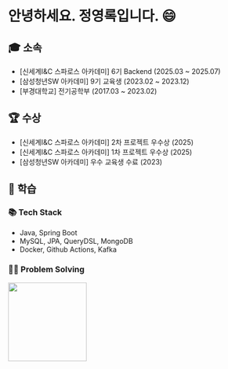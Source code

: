 <h1>안녕하세요. 정영록입니다. 😄</h1>

<h2>🎓 소속</h2>

- [신세계I&C 스파로스 아카데미] 6기 Backend (2025.03 ~ 2025.07)
- [삼성청년SW 아카데미] 9기 교육생 (2023.02 ~ 2023.12)
- [부경대학교] 전기공학부 (2017.03 ~ 2023.02)

<h2>🏆 수상</h2>

- [신세계I&C 스파로스 아카데미] 2차 프로젝트 우수상 (2025)
- [신세계I&C 스파로스 아카데미] 1차 프로젝트 우수상 (2025)
- [삼성청년SW 아카데미] 우수 교육생 수료 (2023)


<h2>📝 학습</h2>
<h3>📚 Tech Stack </h3>

- Java, Spring Boot
- MySQL, JPA, QueryDSL, MongoDB
- Docker, Github Actions, Kafka

<h3>👩‍💻 Problem Solving</h3>
<p>
  <a href="https://github.com/yryryr96/">
    <img src="http://mazassumnida.wtf/api/v2/generate_badge?boj=evan523" height="160" />
  </a> 
</p>
